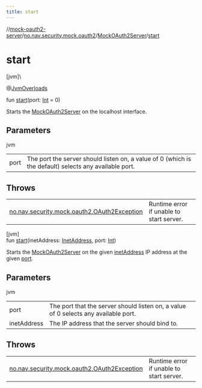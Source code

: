 ```yaml
---
title: start
---
```

//[mock-oauth2-server](../../../index.html)/[no.nav.security.mock.oauth2](../index.html)/[MockOAuth2Server](index.html)/[start](start.html)



# start



[jvm]\




@[JvmOverloads](https://kotlinlang.org/api/latest/jvm/stdlib/kotlin.jvm/-jvm-overloads/index.html)



fun [start](start.html)(port: [Int](https://kotlinlang.org/api/latest/jvm/stdlib/kotlin/-int/index.html) = 0)



Starts the [MockOAuth2Server](index.html) on the localhost interface.



## Parameters


jvm

| | |
|---|---|
| port | The port the server should listen on, a value of 0 (which is the default) selects any available port. |



## Throws


| | |
|---|---|
| [no.nav.security.mock.oauth2.OAuth2Exception](../-o-auth2-exception/index.html) | Runtime error if unable to start server. |




[jvm]\
fun [start](start.html)(inetAddress: [InetAddress](https://docs.oracle.com/javase/8/docs/api/java/net/InetAddress.html), port: [Int](https://kotlinlang.org/api/latest/jvm/stdlib/kotlin/-int/index.html))



Starts the [MockOAuth2Server](index.html) on the given [inetAddress](start.html) IP address at the given [port](start.html).



## Parameters


jvm

| | |
|---|---|
| port | The port that the server should listen on, a value of 0 selects any available port. |
| inetAddress | The IP address that the server should bind to. |



## Throws


| | |
|---|---|
| [no.nav.security.mock.oauth2.OAuth2Exception](../-o-auth2-exception/index.html) | Runtime error if unable to start server. |



